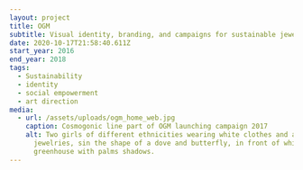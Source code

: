 ```yaml
---
layout: project
title: OGM
subtitle: Visual identity, branding, and campaigns for sustainable jewelry brand OGM.
date: 2020-10-17T21:58:40.611Z
start_year: 2016
end_year: 2018
tags:
  - Sustainability
  - identity
  - social empowerment
  - art direction
media:
  - url: /assets/uploads/ogm_home_web.jpg
    caption: Cosmogonic line part of OGM launching campaign 2017
    alt: Two girls of different ethnicities wearing white clothes and aluminium
      jewelries, sin the shape of a dove and butterfly, in front of white
      greenhouse with palms shadows.
---
```

